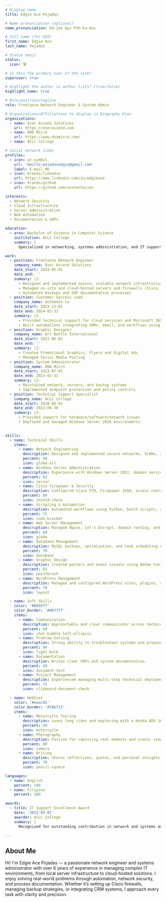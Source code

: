 ```yaml
---
# Display name
title: Edgie Ace Pojadas

# Name pronunciation (optional)
name_pronunciation: Ed-jee Ays Poh-ha-das

# Full name (for SEO)
first_name: Edgie Ace
last_name: Pojadas

# Status emoji
status:
  icon: 🛠️

# Is this the primary user of the site?
superuser: true

# Highlight the author in author lists? (true/false)
highlight_name: true

# Role/position/tagline
role: Freelance Network Engineer & System Admin

# Organizations/Affiliations to display in Biography blox
organizations:
  - name: Ever Ascend Solutions
    url: https://everascend.com
  - name: DNA Micro
    url: https://www.dnamicro.com/
  - name: ACLC College

# Social network links
profiles:
  - icon: at-symbol
    url: 'mailto:pojadasedgie@gmail.com'
    label: E-mail Me
  - icon: brands/linkedin
    url: https://www.linkedin.com/in/edgieace
  - icon: brands/github
    url: https://github.com/acetentacion

interests:
  - Network Security
  - Cloud Infrastructure
  - Server Administration
  - Web Automation
  - Documentation & SOPs

education:
  - area: Bachelor of Science in Computer Science
    institution: ACLC College
    summary: |
      Specialized in networking, systems administration, and IT support. Developed hands-on experience managing Windows Server environments and deploying web-based applications.

work:
  - position: Freelance Network Engineer
    company_name: Ever Ascend Solutions
    date_start: 2024-05-01
    date_end: ''
    summary: |2-
      - Designed and implemented secure, scalable network infrastructure
      - Managed on-site and cloud-hosted servers and firewalls (Cisco, Sophos)
      - Automated backups and SOP documentation processes
  - position: Customer Success Lead
    company_name: Automate.io
    date_start: 2023-12-01
    date_end: 2024-03-31
    summary: |2-
      - Provided technical support for cloud services and Microsoft 365 environments
      - Built automations integrating CRMs, email, and workflows using Zapier and Make.com
  - position: Graphic Designer
    company_name: Art Battle International
    date_start: 2022-06-01
    date_end: ''
    summary: |2-
      - Created Promotional Graphics, Flyers and Digital Ads
      - Managed Social Media Posting
  - position: System Administrator
    company_name: DNA Micro
    date_start: 2022-07-01
    date_end: 2023-01-31
    summary: |2-
      - Maintained network, servers, and backup systems
      - Implemented endpoint protection and policy controls
  - position: Technical Support Specialist
    company_name: ACLC College
    date_start: 2018-06-01
    date_end: 2022-06-30
    summary: |2-
      - Provided support for hardware/software/network issues
      - Deployed and managed Windows Server 2016 environments
  

skills:
  - name: Technical Skills
    items:
      - name: Network Engineering
        description: Designed and implemented secure networks, VLANs, and failover systems.
        percent: 90
        icon: globe-alt
      - name: Windows Server Administration
        description: Experience with Windows Server 2022, domain services, and scheduled tasks.
        percent: 85
        icon: server
      - name: Cisco Firepower & Security
        description: Configured Cisco FTD, Firepower 1010, access control, and NAT policies.
        percent: 80
        icon: shield-check
      - name: Scripting & Automation
        description: Automated workflows using Python, batch scripts, and Zapier.
        percent: 75
        icon: code-bracket
      - name: Web Server Management
        description: Managed Nginx, Let's Encrypt, domain routing, and SSL certificates on Windows.
        percent: 80
        icon: globe
      - name: Database Management
        description: MySQL backups, optimization, and task scheduling on Windows Server.
        percent: 70
        icon: database
      - name: Graphic Design
        description: Created posters and event visuals using Adobe tools for Art Battle.
        percent: 85
        icon: paintbrush
      - name: WordPress Management
        description: Managed and configured WordPress sites, plugins, and content updates.
        percent: 70
        icon: layout

  - name: Soft Skills
    color: '#0055ff'
    color_border: '#0077ff'
    items:
      - name: Communication
        description: Approachable and clear communicator across technical and non-technical teams.
        percent: 60
        icon: chat-bubble-left-ellipsis
      - name: Problem Solving
        description: Strong ability to troubleshoot systems and propose efficient solutions.
        percent: 90
        icon: light-bulb
      - name: Documentation
        description: Writes clear SOPs and system documentation.
        percent: 80
        icon: document-text
      - name: Project Management
        description: Experienced managing multi-step technical deployments and backups.
        percent: 75
        icon: clipboard-document-check

  - name: Hobbies
    color: '#eeac02'
    color_border: '#f0bf23'
    items:
      - name: Motorcycle Touring
        description: Loves long rides and exploring with a Honda ADV 160.
        percent: 90
        icon: motorcycle
      - name: Photography
        description: Passion for capturing real moments and scenic views.
        percent: 80
        icon: camera
      - name: Writing
        description: Shares reflections, quotes, and personal insights on social media.
        percent: 70
        icon: pencil-square

languages:
  - name: English
    percent: 100
  - name: Filipino
    percent: 100

awards:
  - title: IT Support Excellence Award
    date: '2022-05-01'
    awarder: ACLC College
    summary: |
      Recognized for outstanding contribution in network and systems administration and student support.

---
```


## About Me

Hi! I'm Edgie Ace Pojadas — a passionate network engineer and systems administrator with over 6 years of experience in managing complex IT environments, from local server infrastructure to cloud-hosted solutions. I enjoy solving real-world problems through automation, network security, and process documentation. Whether it’s setting up Cisco firewalls, managing backup strategies, or integrating CRM systems, I approach every task with clarity and precision.
